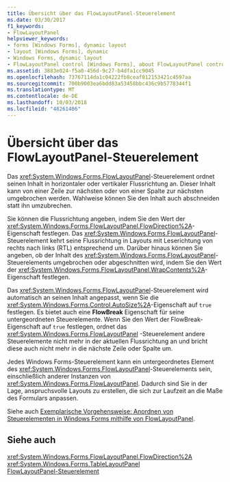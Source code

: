 ```yaml
---
title: Übersicht über das FlowLayoutPanel-Steuerelement
ms.date: 03/30/2017
f1_keywords:
- FlowLayoutPanel
helpviewer_keywords:
- forms [Windows Forms], dynamic layout
- layout [Windows Forms], dynamic
- Windows Forms, dynamic layout
- FlowLayoutPanel control [Windows Forms], about FlowLayoutPanel control
ms.assetid: 3883e024-f5a0-456d-9c27-b4dfa1cc9045
ms.openlocfilehash: 73767114da1c04222fb8ceaf812153421c4597aa
ms.sourcegitcommit: 700b9003ea6bdd83a53458bbc436c9b5778344f1
ms.translationtype: MT
ms.contentlocale: de-DE
ms.lasthandoff: 10/03/2018
ms.locfileid: "48261406"
---
```

# <a name="flowlayoutpanel-control-overview"></a>Übersicht über das FlowLayoutPanel-Steuerelement
Das <xref:System.Windows.Forms.FlowLayoutPanel>-Steuerelement ordnet seinen Inhalt in horizontaler oder vertikaler Flussrichtung an. Dieser Inhalt kann von einer Zeile zur nächsten oder von einer Spalte zur nächsten umgebrochen werden. Wahlweise können Sie den Inhalt auch abschneiden statt ihn umzubrechen.  
  
 Sie können die Flussrichtung angeben, indem Sie den Wert der <xref:System.Windows.Forms.FlowLayoutPanel.FlowDirection%2A>-Eigenschaft festlegen. Das <xref:System.Windows.Forms.FlowLayoutPanel>-Steuerelement kehrt seine Flussrichtung in Layouts mit Leserichtung von rechts nach links (RTL) entsprechend um. Darüber hinaus können Sie angeben, ob der Inhalt des <xref:System.Windows.Forms.FlowLayoutPanel>-Steuerelements umgebrochen oder abgeschnitten wird, indem Sie den Wert der <xref:System.Windows.Forms.FlowLayoutPanel.WrapContents%2A>-Eigenschaft festlegen.  
  
 Das <xref:System.Windows.Forms.FlowLayoutPanel>-Steuerelement wird automatisch an seinen Inhalt angepasst, wenn Sie die <xref:System.Windows.Forms.Control.AutoSize%2A>-Eigenschaft auf `true` festlegen. Es bietet auch eine **FlowBreak** Eigenschaft für seine untergeordneten Steuerelemente. Wenn Sie den Wert der FlowBreak-Eigenschaft auf `true` festlegen, ordnet das <xref:System.Windows.Forms.FlowLayoutPanel> -Steuerelement andere Steuerelemente nicht mehr in der aktuellen Flussrichtung an und bricht diese auch nicht mehr in die nächste Zeile oder Spalte um.  
  
 Jedes Windows Forms-Steuerelement kann ein untergeordnetes Element des <xref:System.Windows.Forms.FlowLayoutPanel>-Steuerelements sein, einschließlich anderer Instanzen von <xref:System.Windows.Forms.FlowLayoutPanel>. Dadurch sind Sie in der Lage, anspruchsvolle Layouts zu erstellen, die sich zur Laufzeit an die Maße des Formulars anpassen.  
  
 Siehe auch [Exemplarische Vorgehensweise: Anordnen von Steuerelementen in Windows Forms mithilfe von FlowLayoutPanel](https://msdn.microsoft.com/library/z9w7ek2f\(v=vs.110\)).  
  
## <a name="see-also"></a>Siehe auch  
 <xref:System.Windows.Forms.FlowLayoutPanel.FlowDirection%2A>  
 <xref:System.Windows.Forms.TableLayoutPanel>  
 [FlowLayoutPanel-Steuerelement](../../../../docs/framework/winforms/controls/flowlayoutpanel-control-windows-forms.md)
